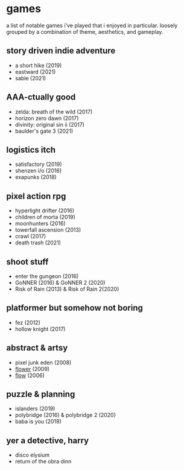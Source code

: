 # games

a list of notable games i've played that i enjoyed in particular. loosely grouped by a combination of theme, aesthetics, and gameplay.

## story driven indie adventure
* a short hike (2019)
* eastward (2021)
* sable (2021)

## AAA-ctually good
* zelda: breath of the wild (2017)
* horizon zero dawn (2017)
* divinity: original sin ii (2017)
* baulder's gate 3 (2021)

## logistics itch
* satisfactory (2019)
* shenzen i/o (2016)
* exapunks (2018)

## pixel action rpg
* hyperlight drifter (2016)
* children of morta (2019)
* moonhunters (2016)
* towerfall ascension (2013)
* crawl (2017)
* death trash (2021)

## shoot stuff
* enter the gungeon (2016)
* GoNNER (2016) & GoNNER 2 (2020)
* Risk of Rain (2013) & Risk of Rain 2(2020)

## platformer but somehow not boring
* fez (2012)
* hollow knight (2017)

## abstract & artsy
* pixel junk eden (2008)
* [flower](https://en.wikipedia.org/wiki/Flower_(video_game)) (2009)
* [flow](https://en.wikipedia.org/wiki/Flow_(video_game)) (2006)

## puzzle & planning
* islanders (2019)
* polybridge (2016) & polybridge 2 (2020)
* baba is you (2019)

## yer a detective, harry
* disco elysium
* return of the obra dinn

